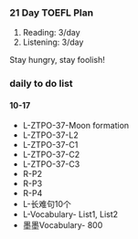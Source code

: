 ### 21 Day TOEFL Plan

1. Reading: 3/day
2. Listening: 3/day

Stay hungry, stay foolish!
### daily to do list
#### 10-17
- L-ZTPO-37-Moon formation
- L-ZTPO-37-L2
- L-ZTPO-37-C1
- L-ZTPO-37-C2
- L-ZTPO-37-C3
- R-P2
- R-P3
- R-P4
- L-长难句10个
- L-Vocabulary- List1, List2
- 墨墨Vocabulary- 800

